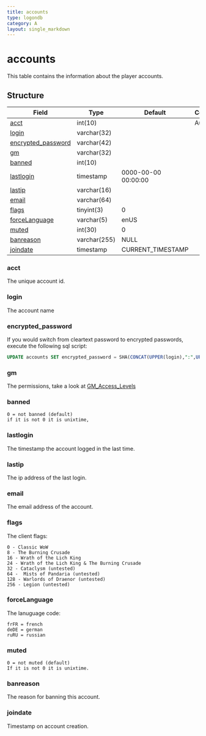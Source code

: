 ```yaml
---
title: accounts
type: logondb
category: A
layout: single_markdown
---
```


# accounts
This table contains the information about the player accounts.

## Structure

Field                                     | Type         | Default             | Comment 
----------------------------------------- | ------------ | ------------------- | --------
[acct](#acct)                             | int(10)      |                     | Auto Num
[login](#login)                           | varchar(32)  |                     |         
[encrypted_password](#encrypted_password) | varchar(42)  |                     |         
[gm](#gm)                                 | varchar(32)  |                     |         
[banned](#banned)                         | int(10)      |                     |         
[lastlogin](#lastlogin)                   | timestamp    | 0000-00-00 00:00:00 |         
[lastip](#lastip)                         | varchar(16)  |                     |         
[email](#email)                           | varchar(64)  |                     |         
[flags](#flags)                           | tinyint(3)   | 0                   |         
[forceLanguage](#forceLanguage)           | varchar(5)   | enUS                |         
[muted](#muted)                           | int(30)      | 0                   |         
[banreason](#banreason)                   | varchar(255) | NULL                |         
[joindate](#joindate)                     | timestamp    | CURRENT_TIMESTAMP   |         

### acct

The unique account id.

### login

The account name

### encrypted_password

If you would switch from cleartext password to encrypted passwords, execute the following sql script:

```sql
UPDATE accounts SET encrypted_password = SHA(CONCAT(UPPER(login),":",UPPER(password)));
```

### gm

The permissions, take a look at [GM_Access_Levels](http://www.ascemu.org/wiki/index.php?title=GM_Access_Levels "GM Access Levels")

### banned

    0 = not banned (default)
    if it is not 0 it is unixtime,

### lastlogin

The timestamp the account logged in the last time.

### lastip

The ip address of the last login.

### email

The email address of the account.

### flags

The client flags:

    0 - Classic WoW
    8 - The Burning Crusade
    16 - Wrath of the Lich King
    24 - Wrath of the Lich King & The Burning Crusade
    32 - Cataclysm (untested)
    64 -  Mists of Pandaria (untested)
    128 - Warlords of Draenor (untested)
    256 - Legion (untested)

### forceLanguage

The lanuguage code:

    frFR = french
    deDE = german
    ruRU = russian

### muted

    0 = not muted (default)
    If it is not 0 it is unixtime.

### banreason

The reason for banning this account.

### joindate

Timestamp on account creation.
